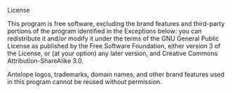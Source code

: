 License

This program is free software, excluding the brand features and third-party portions of the program identified in the Exceptions below: you can redistribute it and/or modify it under the terms of the GNU General Public License as published by the Free Software Foundation, either version 3 of the License, or (at your option) any later version, and Creative Commons Attribution-ShareAlike 3.0.

Antelope logos, trademarks, domain names, and other brand features used in this program cannot be reused without permission.

